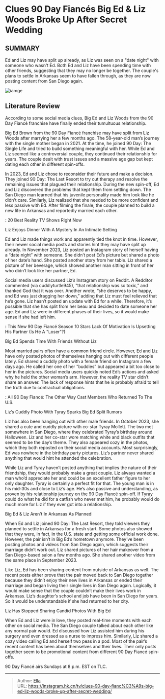 # Clues 90 Day Fiancés Big Ed &amp; Liz Woods Broke Up After Secret Wedding


## SUMMARY 



  Ed and Liz may have split up already, as Liz was seen on a &#34;date night&#34; with someone who wasn&#39;t Ed.   Both Ed and Liz have been spending time with other friends, suggesting that they may no longer be together.   The couple&#39;s plans to settle in Arkansas seem to have fallen through, as they are now posting content from San Diego again.  

![iamge](https://static1.srcdn.com/wordpress/wp-content/uploads/2023/11/90-day-fiance-big-ed-liz-woods-broke-up-montage.jpg)

## Literature Review
According to some social media clues, Big Ed and Liz Woods from the 90 Day Fiancé franchise have finally ended their tumultuous relationship.




Big Ed Brown from the 90 Day Fiancé franchise may have split from Liz Woods after marrying her a few months ago. The 58-year-old man’s journey with the single mother began in 2021. At the time, he joined 90 Day: The Single Life and tried to build something meaningful with her. While Ed and Liz seemed like a controversial couple, they continued their relationship for years. The couple dealt with trust issues and a massive age gap but kept dating each other in different spin-offs.




In 2023, Ed and Liz chose to reconsider their future and make a decision. They joined 90 Day: The Last Resort to try out therapy and resolve the remaining issues that plagued their relationship. During the new spin-off, Ed and Liz discovered the problems that kept them from settling down. The San Diego man learned that his juvenile personality made him look like he didn’t care. Similarly, Liz realized that she needed to be more confident and less passive with Ed. After filming the finale, the couple planned to build a new life in Arkansas and reportedly married each other.

 : 20 Best Reality TV Shows Right Now


 Liz Enjoys Dinner With A Mystery In An Intimate Setting 

 

Ed and Liz made things work and apparently tied the knot in time. However, their newer social media posts and stories hint they may have split up already. In November 2023, Liz posted an Instagram story of herself having a “date night” with someone. She didn’t post Ed’s picture but shared a photo of her date’s hand. She posted another story from her table. Liz shared a picture of her beverage, which showed another man sitting in front of her who didn’t look like her partner, Ed.




Social media users discussed Liz’s Instagram story on Reddit. A Redditor commented (via cuddlyturtle945), “that relationship was so toxic,” and thanked God that it was over. Another wrote, “she deserves to be happy, and Ed was just dragging her down,” adding that Liz must feel relieved that he’s gone. Liz hasn’t posted an update with Ed for a while. Therefore, it’s possible that she has split from her beau and decided to date someone her age. Ed and Liz were in different phases of their lives, so it would make sense if she had left him.

 : This New 90 Day Fiancé Season 10 Stars Lack Of Motivation Is Upsetting His Partner (Is He A &#34;Loser&#34;?)



 Big Ed Spends Time With Friends Without Liz 
         

Most married pairs often have a common friend circle. However, Ed and Liz have only posted photos of themselves hanging out with different people lately. Ed shared a cuddly photo with a female friend on Instagram a few days ago. He called her one of her “buddies” but appeared a bit too close to her in the pictures. Social media users quickly noted Ed’s actions and asked why he held the other woman’s arm. However, the reality TV star didn’t share an answer. The lack of response hints that he is probably afraid to tell the truth due to contractual obligations.




 : All 90 Day Fiancé: The Other Way Cast Members Who Returned To The U.S.



 Liz’s Cuddly Photo With Tyray Sparks Big Ed Split Rumors 
          

Liz has also been hanging out with other male friends. In October 2023, she shared a cute and cuddly picture with co-star Tyray Mollett. The two met somewhere in San Diego, where they celebrated Tyray’s birthday around Halloween. Liz and her co-star wore matching white and black outfits that seemed to be the day’s theme. They also appeared cozy in the photos, which they both reposted on their social media accounts. Most surprisingly, Ed was nowhere in the birthday party pictures. Liz’s partner never shared anything that would hint he attended the celebration.

While Liz and Tyray haven’t posted anything that implies the nature of their friendship, they would probably make a great couple. Liz always wanted a man who’d appreciate her and could be an excellent father figure to her only daughter. Tyray is certainly a perfect fit for that. The young man is in his mid-30s and close to Liz’s age. He’s also passive and understanding, as proven by his relationship journey on the 90 Day Fiancé spin-off. If Tyray could do what he did for a catfish who never met him, he probably would do much more for Liz if they ever got into a relationship.






 Big Ed &amp; Liz Aren’t In Arkansas As Planned 
         

When Ed and Liz joined 90 Day: The Last Resort, they told viewers they planned to settle in Arkansas for a fresh start. Some photos also showed that they were, in fact, in the U.S. state and getting some official work done. However, the pair isn’t in Big Ed’s hometown anymore. They’ve been posting photos and videos from San Diego again, which suggests their marriage didn’t work out. Liz shared pictures of her hair makeover from a San Diego-based salon a few months ago. She shared another video from the same place in September 2023.

Like Liz, Ed has been sharing content from outside of Arkansas as well. The recent posts either prove that the pair moved back to San Diego together because they didn’t enjoy their new lives in Arkansas or ended their marriage and began living their single lives in San Diego again. Logically, it would make sense that the couple couldn’t make their lives work in Arkansas. Liz’s daughter’s school and job have been in San Diego for years. So it would be understandable if she had returned to her city.






 Liz Has Stopped Sharing Candid Photos With Big Ed 
         

When Ed and Liz were in love, they posted real-time moments with each other on social media. The San Diego couple talked about each other like any normal pair would. Ed discussed how Liz assisted him during his surgery and even dressed as a nurse to impress him. Similarly, Liz shared a cozy video calling Ed and herself two peas in a pod. Most of the pair’s recent content has been about themselves and their lives. Their only posts together seem to be promotional content from different 90 Day Fiancé spin-offs.



90 Day Fiancé airs Sundays at 8 p.m. EST on TLC.









---

> Author: [Ella](https://instagram.hk.cn/)  
> URL: https://instagram.hk.cn/tv/clues-90-day-fianc%C3%A9s-big-ed-liz-woods-broke-up-after-secret-wedding/  


